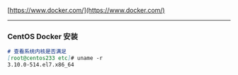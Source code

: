 [https://www.docker.com/](https://www.docker.com/)

---

### CentOS Docker 安装

```markdown
# 查看系统内核是否满足
[root@centos233 etc]# uname -r 
3.10.0-514.el7.x86_64
```



